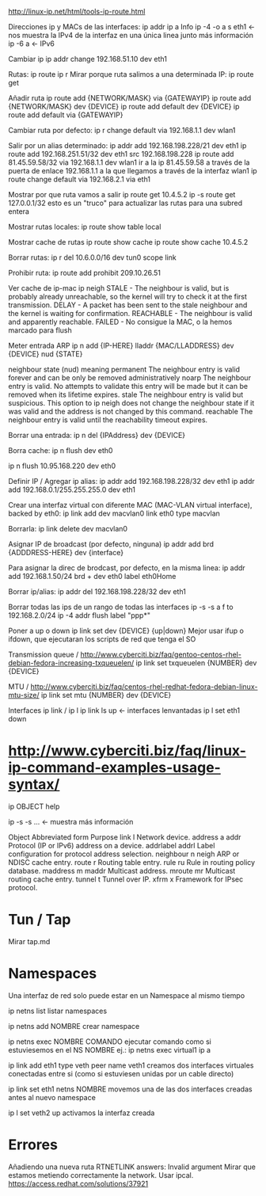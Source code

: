 http://linux-ip.net/html/tools-ip-route.html

Direcciones ip y MACs de las interfaces:
ip addr
ip a
  Info
    ip -4 -o a s eth1 <- nos muestra la IPv4 de la interfaz en una única linea junto más información
    ip -6 a <- IPv6

  Cambiar ip
    ip addr change 192.168.51.10 dev eth1

Rutas:
ip route
ip r
  Mirar porque ruta salimos a una determinada IP:
    ip route get <ip>
  
  Añadir ruta
    ip route add {NETWORK/MASK} via {GATEWAYIP}
    ip route add {NETWORK/MASK} dev {DEVICE}
    ip route add default dev {DEVICE}
    ip route add default via {GATEWAYIP}

  Cambiar ruta por defecto:
    ip r change default via 192.168.1.1 dev wlan1

  Salir por un alias determinado:
    ip addr add 192.168.198.228/21 dev eth1
    ip route add 192.168.251.51/32 dev eth1 src 192.168.198.228
    ip route add 81.45.59.58/32 via 192.168.1.1 dev wlan1
      ir a la ip 81.45.59.58 a través de la puerta de enlace 192.168.1.1 a la que llegamos a través de la interfaz wlan1
    ip route change default via 192.168.2.1 via eth1

  Mostrar por que ruta vamos a salir
    ip route get 10.4.5.2
    ip -s route get 127.0.0.1/32
      esto es un "truco" para actualizar las rutas para una subred entera

  Mostrar rutas locales:
    ip route show table local

  Mostrar cache de rutas
    ip route show cache
    ip route show cache 10.4.5.2

  Borrar rutas:
    ip r del 10.6.0.0/16 dev tun0  scope link

  Prohibir ruta:
    ip route add prohibit 209.10.26.51

Ver cache de ip-mac
ip neigh
         STALE - The neighbour is valid, but is probably already unreachable, so the kernel will try to check it at the first transmission.
         DELAY - A packet has been sent to the stale neighbour and the kernel is waiting for confirmation.
         REACHABLE - The neighbour is valid and apparently reachable.
         FAILED - No consigue la MAC, o la hemos marcado para flush

Meter entrada ARP
ip n add {IP-HERE} lladdr {MAC/LLADDRESS} dev {DEVICE} nud {STATE}

   neighbour state (nud)	meaning
   permanent			The neighbour entry is valid forever and can be only be removed administratively
   noarp			The neighbour entry is valid. No attempts to validate this entry will be made but it can be removed when its lifetime expires.
   stale			The neighbour entry is valid but suspicious. 
   				This option to ip neigh does not change the neighbour state if it was valid and the address is not changed by this command.
   reachable			The neighbour entry is valid until the reachability timeout expires.

Borrar una entrada:
ip n del {IPAddress} dev {DEVICE}

Borra cache:
ip n flush dev eth0

ip n flush 10.95.168.220 dev eth0


Definir IP / Agregar ip alias:
ip addr add 192.168.198.228/32 dev eth1
ip addr add 192.168.0.1/255.255.255.0 dev eth1


Crear una interfaz virtual con diferente MAC (MAC-VLAN virtual interface), backed by eth0:
ip link add dev macvlan0 link eth0 type macvlan

Borrarla:
ip link delete dev macvlan0


Asignar IP de broadcast (por defecto, ninguna)
ip addr add brd {ADDDRESS-HERE} dev {interface}

Para asignar la direc de brodcast, por defecto, en la misma linea:
ip addr add 192.168.1.50/24 brd + dev eth0 label eth0Home


Borrar ip/alias:
ip addr del 192.168.198.228/32 dev eth1

Borrar todas las ips de un rango de todas las interfaces
ip -s -s a f to 192.168.2.0/24
ip -4 addr flush label "ppp*"


Poner a up o down
ip link set dev {DEVICE} {up|down}
Mejor usar ifup o ifdown, que ejecutaran los scripts de red que tenga el SO


Transmission queue / http://www.cyberciti.biz/faq/gentoo-centos-rhel-debian-fedora-increasing-txqueuelen/
ip link set txqueuelen {NUMBER} dev {DEVICE}

MTU / http://www.cyberciti.biz/faq/centos-rhel-redhat-fedora-debian-linux-mtu-size/
ip link set mtu {NUMBER} dev {DEVICE}




Interfaces 
ip link / ip l
ip link ls up <- interfaces lenvantadas
ip l set eth1 down

# http://www.cyberciti.biz/faq/linux-ip-command-examples-usage-syntax/ #
ip OBJECT help

ip -s -s ... <- muestra más información


Object		Abbreviated form	Purpose
link		l			Network device.
address		a addr			Protocol (IP or IPv6) address on a device.
addrlabel	addrl			Label configuration for protocol address selection.
neighbour	n neigh			ARP or NDISC cache entry.
route		r			Routing table entry.
rule		ru			Rule in routing policy database.
maddress	m maddr			Multicast address.
mroute		mr			Multicast routing cache entry.
tunnel		t			Tunnel over IP.
xfrm		x			Framework for IPsec protocol.


# Tun / Tap
Mirar tap.md


# Namespaces
Una interfaz de red solo puede estar en un Namespace al mismo tiempo

ip netns list
  listar namespaces

ip netns add NOMBRE
  crear namespace

ip netns exec NOMBRE COMANDO
  ejecutar comando como si estuviesemos en el NS NOMBRE
  ej.: ip netns exec virtual1 ip a

ip link add eth1 type veth peer name veth1
  creamos dos interfaces virtuales conectadas entre si (como si estuviesen unidas por un cable directo)

ip link set eth1 netns NOMBRE
  movemos una de las dos interfaces creadas antes al nuevo namespace

ip l set veth2 up
  activamos la interfaz creada


# Errores

Añadiendo una nueva ruta
RTNETLINK answers: Invalid argument
Mirar que estamos metiendo correctamente la network. Usar ipcal.
https://access.redhat.com/solutions/37921
